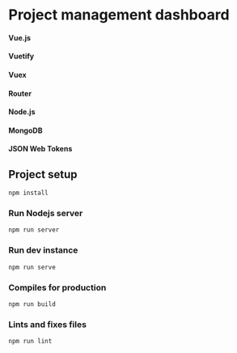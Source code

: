 # Project management dashboard

#### Vue.js
#### Vuetify
#### Vuex
#### Router
#### Node.js
#### MongoDB
#### JSON Web Tokens

## Project setup
```
npm install
```
### Run Nodejs server
```
npm run server
```


### Run dev instance
```
npm run serve
```

### Compiles for production
```
npm run build
```

### Lints and fixes files
```
npm run lint
```
